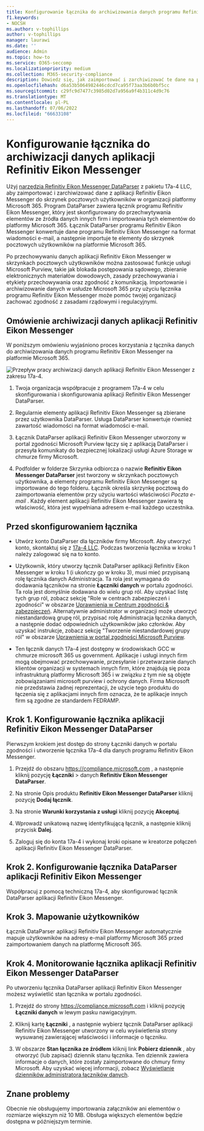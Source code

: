 ```yaml
---
title: Konfigurowanie łącznika do archiwizowania danych programu Refinitiv Eikon Messenger na platformie Microsoft 365
f1.keywords:
- NOCSH
ms.author: v-tophillips
author: v-tophillips
manager: laurawi
ms.date: ''
audience: Admin
ms.topic: how-to
ms.service: O365-seccomp
ms.localizationpriority: medium
ms.collection: M365-security-compliance
description: Dowiedz się, jak zaimportować i zarchiwizować te dane na platformie Microsoft 365 za pomocą łącznika 17a-4 Programu Refinitiv Eikon Messenger DataParser.
ms.openlocfilehash: d6a53b5064982446cdcd7ca95f73aa3b6b0bf5cc
ms.sourcegitcommit: c29fc9d7477c3985d02d7a956a9f4b311c4d9c76
ms.translationtype: MT
ms.contentlocale: pl-PL
ms.lasthandoff: 07/06/2022
ms.locfileid: "66633108"
---
```

# <a name="set-up-a-connector-to-archive-refinitiv-eikon-messenger-data"></a>Konfigurowanie łącznika do archiwizacji danych aplikacji Refinitiv Eikon Messenger

Użyj [narzędzia Refinitiv Eikon Messenger DataParser](https://www.17a-4.com/refinitiv-messenger-dataparser/) z pakietu 17a-4 LLC, aby zaimportować i zarchiwizować dane z aplikacji Refinitiv Eikon Messenger do skrzynek pocztowych użytkowników w organizacji platformy Microsoft 365. Program DataParser zawiera łącznik programu Refinitiv Eikon Messenger, który jest skonfigurowany do przechwytywania elementów ze źródła danych innych firm i importowania tych elementów do platformy Microsoft 365. Łącznik DataParser programu Refinitiv Eikon Messenger konwertuje dane programu Refinitiv Eikon Messenger na format wiadomości e-mail, a następnie importuje te elementy do skrzynek pocztowych użytkowników na platformie Microsoft 365.

Po przechowywaniu danych aplikacji Refinitiv Eikon Messenger w skrzynkach pocztowych użytkowników można zastosować funkcje usługi Microsoft Purview, takie jak blokada postępowania sądowego, zbieranie elektronicznych materiałów dowodowych, zasady przechowywania i etykiety przechowywania oraz zgodność z komunikacją. Importowanie i archiwizowanie danych w usłudze Microsoft 365 przy użyciu łącznika programu Refinitiv Eikon Messenger może pomóc twojej organizacji zachować zgodność z zasadami rządowymi i regulacyjnymi.

## <a name="overview-of-archiving-refinitiv-eikon-messenger-data"></a>Omówienie archiwizacji danych aplikacji Refinitiv Eikon Messenger

W poniższym omówieniu wyjaśniono proces korzystania z łącznika danych do archiwizowania danych programu Refinitiv Eikon Messenger na platformie Microsoft 365.

![Przepływ pracy archiwizacji danych aplikacji Refinitiv Eikon Messenger z zakresu 17a-4.](../media/RefinitivMessengerDataParserConnectorWorkflow.png)

1. Twoja organizacja współpracuje z programem 17a-4 w celu skonfigurowania i skonfigurowania aplikacji Refinitiv Eikon Messenger DataParser.

2. Regularnie elementy aplikacji Refinitiv Eikon Messenger są zbierane przez użytkownika DataParser. Usługa DataParser konwertuje również zawartość wiadomości na format wiadomości e-mail.

3. Łącznik DataParser aplikacji Refinitiv Eikon Messenger utworzony w portal zgodności Microsoft Purview łączy się z aplikacją DataParser i przesyła komunikaty do bezpiecznej lokalizacji usługi Azure Storage w chmurze firmy Microsoft.

4. Podfolder w folderze Skrzynka odbiorcza o nazwie **Refinitiv Eikon Messenger DataParser** jest tworzony w skrzynkach pocztowych użytkownika, a elementy programu Refinitiv Eikon Messenger są importowane do tego folderu. Łącznik określa skrzynkę pocztową do zaimportowania elementów przy użyciu wartości właściwości *Poczta e-mail* . Każdy element aplikacji Refinitiv Eikon Messenger zawiera tę właściwość, która jest wypełniana adresem e-mail każdego uczestnika.

## <a name="before-you-set-up-a-connector"></a>Przed skonfigurowaniem łącznika

- Utwórz konto DataParser dla łączników firmy Microsoft. Aby utworzyć konto, skontaktuj się z [17a-4 LLC](https://www.17a-4.com/contact/). Podczas tworzenia łącznika w kroku 1 należy zalogować się na to konto.

- Użytkownik, który utworzy łącznik DataParser aplikacji Refinitiv Eikon Messenger w kroku 1 (i ukończy go w kroku 3), musi mieć przypisaną rolę łącznika danych Administracja. Ta rola jest wymagana do dodawania łączników na stronie **Łączniki danych** w portalu zgodności. Ta rola jest domyślnie dodawana do wielu grup ról. Aby uzyskać listę tych grup ról, zobacz sekcję "Role w centrach zabezpieczeń i zgodności" w obszarze [Uprawnienia w Centrum zgodności & zabezpieczeń](../security/office-365-security/permissions-in-the-security-and-compliance-center.md#roles-in-the-security--compliance-center). Alternatywnie administrator w organizacji może utworzyć niestandardową grupę ról, przypisać rolę Administracja łącznika danych, a następnie dodać odpowiednich użytkowników jako członków. Aby uzyskać instrukcje, zobacz sekcję "Tworzenie niestandardowej grupy ról" w obszarze [Uprawnienia w portal zgodności Microsoft Purview](microsoft-365-compliance-center-permissions.md#create-a-custom-role-group).

- Ten łącznik danych 17a-4 jest dostępny w środowiskach GCC w chmurze microsoft 365 us government. Aplikacje i usługi innych firm mogą obejmować przechowywanie, przesyłanie i przetwarzanie danych klientów organizacji w systemach innych firm, które znajdują się poza infrastrukturą platformy Microsoft 365 i w związku z tym nie są objęte zobowiązaniami microsoft purview i ochrony danych. Firma Microsoft nie przedstawia żadnej reprezentacji, że użycie tego produktu do łączenia się z aplikacjami innych firm oznacza, że te aplikacje innych firm są zgodne ze standardem FEDRAMP.

## <a name="step-1-set-up-a-refinitiv-eikon-messenger-dataparser-connector"></a>Krok 1. Konfigurowanie łącznika aplikacji Refinitiv Eikon Messenger DataParser

Pierwszym krokiem jest dostęp do strony Łączniki danych w portalu zgodności i utworzenie łącznika 17a-4 dla danych programu Refinitiv Eikon Messenger.

1. Przejdź do obszaru <https://compliance.microsoft.com> , a następnie kliknij pozycję **Łączniki** >  danych **Refinitiv Eikon Messenger DataParser**.

2. Na stronie Opis produktu **Refinitiv Eikon Messenger DataParser** kliknij pozycję **Dodaj łącznik**.

3. Na stronie **Warunki korzystania z usługi** kliknij pozycję **Akceptuj**.

4. Wprowadź unikatową nazwę identyfikującą łącznik, a następnie kliknij przycisk **Dalej**.

5. Zaloguj się do konta 17a-4 i wykonaj kroki opisane w kreatorze połączeń aplikacji Refinitiv Eikon Messenger DataParser.

## <a name="step-2-configure-the-refinitiv-eikon-messenger-dataparser-connector"></a>Krok 2. Konfigurowanie łącznika DataParser aplikacji Refinitiv Eikon Messenger

Współpracuj z pomocą techniczną 17a-4, aby skonfigurować łącznik DataParser aplikacji Refinitiv Eikon Messenger.

## <a name="step-3-map-users"></a>Krok 3. Mapowanie użytkowników

Łącznik DataParser aplikacji Refinitiv Eikon Messenger automatycznie mapuje użytkowników na adresy e-mail platformy Microsoft 365 przed zaimportowaniem danych na platformę Microsoft 365.

## <a name="step-4-monitor-the-refinitiv-eikon-messenger-dataparser-connector"></a>Krok 4. Monitorowanie łącznika aplikacji Refinitiv Eikon Messenger DataParser

Po utworzeniu łącznika DataParser aplikacji Refinitiv Eikon Messenger możesz wyświetlić stan łącznika w portalu zgodności.

1. Przejdź do strony <https://compliance.microsoft.com> i kliknij pozycję **Łączniki danych** w lewym pasku nawigacyjnym.

2. Kliknij kartę **Łączniki** , a następnie wybierz łącznik DataParser aplikacji Refinitiv Eikon Messenger utworzony w celu wyświetlenia strony wysuwanej zawierającej właściwości i informacje o łączniku.

3. W obszarze **Stan łącznika ze źródłem** kliknij link **Pobierz dziennik** , aby otworzyć (lub zapisać) dziennik stanu łącznika. Ten dziennik zawiera informacje o danych, które zostały zaimportowane do chmury firmy Microsoft. Aby uzyskać więcej informacji, zobacz [Wyświetlanie dzienników administratora łączników danych](data-connector-admin-logs.md).

## <a name="known-issues"></a>Znane problemy

Obecnie nie obsługujemy importowania załączników ani elementów o rozmiarze większym niż 10 MB. Obsługa większych elementów będzie dostępna w późniejszym terminie.
